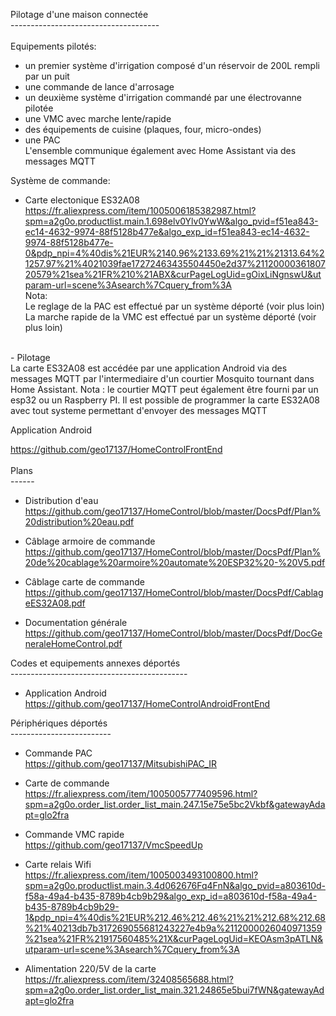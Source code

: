 Pilotage d'une maison connectée<br>
-------------------------------------<br><br>
Equipements pilotés:
- un premier système d'irrigation composé d'un réservoir de 200L rempli par un puit
- une commande de lance d'arrosage
- un deuxième système d'irrigation commandé par une électrovanne pilotée
- une VMC avec marche lente/rapide
- des équipements de cuisine (plaques, four, micro-ondes)
- une PAC<br>
L'ensemble communique également avec Home Assistant via des messages MQTT

Système de commande:<br>
- Carte electonique ES32A08<br>
https://fr.aliexpress.com/item/1005006185382987.html?spm=a2g0o.productlist.main.1.698elv0Ylv0YwW&algo_pvid=f51ea843-ec14-4632-9974-88f5128b477e&algo_exp_id=f51ea843-ec14-4632-9974-88f5128b477e-0&pdp_npi=4%40dis%21EUR%2140.96%2133.69%21%21%21313.64%21257.97%21%4021039fae17272463435504450e2d37%2112000036180720579%21sea%21FR%210%21ABX&curPageLogUid=gOixLiNgnswU&utparam-url=scene%3Asearch%7Cquery_from%3A<br>
  Nota:<br>
  Le reglage de la PAC est effectué par un système déporté (voir plus loin)<br>
  La marche rapide de la VMC est effectué par un système déporté (voir plus loin)<br>
<br>  
- Pilotage<br>
  La carte ES32A08 est accédée par une application Android via des messages MQTT par l'intermediaire
  d'un courtier Mosquito tournant dans Home Assistant.
  Nota : le courtier MQTT peut également être fourni par un esp32 ou un Raspberry PI.
  Il est possible de programmer la carte ES32A08 avec tout systeme permettant d'envoyer des messages MQTT
  
  Application Android<br>

https://github.com/geo17137/HomeControlFrontEnd
<br><br>
Plans<br>
------<br>
- Distribution d'eau<br>
https://github.com/geo17137/HomeControl/blob/master/DocsPdf/Plan%20distribution%20eau.pdf

- Câblage armoire de commande<br>
https://github.com/geo17137/HomeControl/blob/master/DocsPdf/Plan%20de%20cablage%20armoire%20automate%20ESP32%20-%20V5.pdf

- Câblage carte de commande<br>
https://github.com/geo17137/HomeControl/blob/master/DocsPdf/CablageES32A08.pdf

- Documentation générale<br>
https://github.com/geo17137/HomeControl/blob/master/DocsPdf/DocGeneraleHomeControl.pdf

Codes et equipements annexes déportés<br>
--------------------------------------------<br>
- Application Android<br>
https://github.com/geo17137/HomeControlAndroidFrontEnd

Périphériques déportés<br>
-------------------------<br>
- Commande PAC<br>
https://github.com/geo17137/MitsubishiPAC_IR<br>
- Carte de commande<br>
https://fr.aliexpress.com/item/1005005777409596.html?spm=a2g0o.order_list.order_list_main.247.15e75e5bc2Vkbf&gatewayAdapt=glo2fra

- Commande VMC rapide<br>
https://github.com/geo17137/VmcSpeedUp
- Carte relais Wifi<br>
https://fr.aliexpress.com/item/1005003493100800.html?spm=a2g0o.productlist.main.3.4d062676Fq4FnN&algo_pvid=a803610d-f58a-49a4-b435-8789b4cb9b29&algo_exp_id=a803610d-f58a-49a4-b435-8789b4cb9b29-1&pdp_npi=4%40dis%21EUR%212.46%212.46%21%21%212.68%212.68%21%40213db7b317269055681243227e4b9a%2112000026040971359%21sea%21FR%21917560485%21X&curPageLogUid=KEOAsm3pATLN&utparam-url=scene%3Asearch%7Cquery_from%3A
- Alimentation 220/5V de la carte<br>
https://fr.aliexpress.com/item/32408565688.html?spm=a2g0o.order_list.order_list_main.321.24865e5bui7fWN&gatewayAdapt=glo2fra

